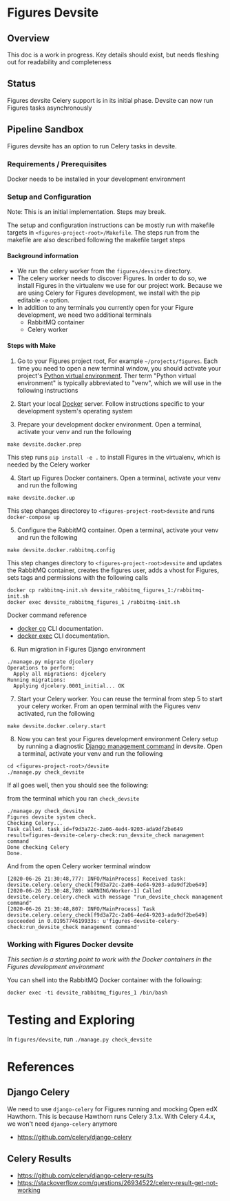# Figures Devsite


## Overview

This doc is a work in progress. Key details should exist, but needs fleshing out
for readability and completeness


## Status

Figures devsite Celery support is in its initial phase. Devsite can now run
Figures tasks asynchronously

## Pipeline Sandbox

Figures devsite has an option to run Celery tasks in devsite.


### Requirements / Prerequisites

Docker needs to be installed in your development environment

### Setup and Configuration

Note: This is an initial implementation. Steps may break.

The setup and configuration instructions can be mostly run with makefile targets
in `<figures-project-root>/Makefile`. The steps run from the makefile are also
described following the makefile target steps

#### Background information

* We run the celery worker from the `figures/devsite` directory.
* The celery worker needs to discover Figures. In order to do so, we install Figures in the virtualenv we use for our project work. Because we are using Celery for Figures development, we install with the pip editable `-e` option. 
* In addition to any terminals you currently open for your Figure development, we need two additional terminals
  * RabbitMQ container
  * Celery worker


#### Steps with Make

1. Go to your Figures project root,  For example `~/projects/figures`. Each time you need to open a new terminal window, you should activate your project's [Python virtual environment](https://www.pythonforbeginners.com/basics/how-to-use-python-virtualenv/). Ther term "Python virtual environment" is typically abbreviated to "venv", which we will use in the following instructions

2. Start your local [Docker](https://www.docker.com) server. Follow instructions specific to your development system's operating system

3. Prepare your development docker environment. Open a terminal, activate your venv and run the following

`make devsite.docker.prep`

This step runs `pip install -e .` to install Figures in the virtualenv, which is needed by the Celery worker

4. Start up Figures Docker containers. Open a terminal, activate your venv and run the following

`make devsite.docker.up`

This step changes directorey to `<figures-project-root>devsite` and runs `docker-compose up`

5. Configure the RabbitMQ container. Open a terminal, activate your venv and run the following

`make devsite.docker.rabbitmq.config`  

This step changes directory to `<figures-project-root>devsite` and updates the RabbitMQ container, creates the figures user, adds a vhost for Figures, sets tags and permissions with the following calls

```
docker cp rabbitmq-init.sh devsite_rabbitmq_figures_1:/rabbitmq-init.sh
docker exec devsite_rabbitmq_figures_1 /rabbitmq-init.sh
```

Docker command reference

* [docker cp](https://docs.docker.com/engine/reference/commandline/cp/) CLI documentation.
* [docker exec](https://docs.docker.com/engine/reference/commandline/exec/) CLI documentation.


6. Run migration in Figures Django environment
```
./manage.py migrate djcelery
Operations to perform:
  Apply all migrations: djcelery
Running migrations:
  Applying djcelery.0001_initial... OK
```


7. Start your Celery worker. You can reuse the terminal from step 5 to start your celery worker. From an open terminal with the Figures venv activated, run the following

`make devsite.docker.celery.start`

8. Now you can test your Figures development environment Celery setup by running a diagnostic [Django management command](https://docs.djangoproject.com/en/3.0/howto/custom-management-commands/) in devsite. Open a terminal, activate your venv and run the following

```
cd <figures-project-root>/devsite
./manage.py check_devsite
```

If all goes well, then you should see the following:


from the terminal which you ran `check_devsite`


```
./manage.py check_devsite
Figures devsite system check.
Checking Celery...
Task called. task_id=f9d3a72c-2a06-4ed4-9203-ada9df2be649
result=figures-devsite-celery-check:run_devsite_check management command
Done checking Celery
Done.
```

And from the open Celery worker terminal window

```
[2020-06-26 21:30:48,777: INFO/MainProcess] Received task: devsite.celery.celery_check[f9d3a72c-2a06-4ed4-9203-ada9df2be649]
[2020-06-26 21:30:48,789: WARNING/Worker-1] Called devsite.celery.celery.check with message "run_devsite_check management command"
[2020-06-26 21:30:48,807: INFO/MainProcess] Task devsite.celery.celery_check[f9d3a72c-2a06-4ed4-9203-ada9df2be649] succeeded in 0.0195774619933s: u'figures-devsite-celery-check:run_devsite_check management command'
```

### Working with Figures Docker devsite

_This section is a starting point to work with the Docker containers in the Figures development environment_

You can shell into the RabbitMQ Docker container with the following:

```
docker exec -ti devsite_rabbitmq_figures_1 /bin/bash
```

# Testing and Exploring

In `figures/devsite`, run `./manage.py check_devsite`


# References

## Django Celery

We need to use `django-celery` for Figures running and mocking Open edX Hawthorn. This is because Hawthorn runs Celery 3.1.x. With Celery 4.4.x, we won't need `django-celery` anymore

* https://github.com/celery/django-celery

## Celery Results

* https://github.com/celery/django-celery-results
* https://stackoverflow.com/questions/26934522/celery-result-get-not-working
